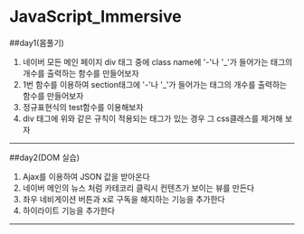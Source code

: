 # JavaScript_Immersive

##day1(몸풀기)
1) 네이버 모든 메인 페이지 div 태그 중에 class name에 '-'나 '_'가 들어가는 태그의 개수를 출력하는 함수를 만들어보자 
2) 1번 함수를 이용하여 section태그에 '-'나 '_'가 들어가는 태그의 개수를 출력하는 함수를 만들어보자 
3) 정규표현식의 test함수를 이용해보자
4) div 태그에 위와 같은 규칙이 적용되는 태그가 있는 경우 그 css클래스를 제거해 보자

---

##day2(DOM 실습)  
1) Ajax를 이용하여 JSON 값을 받아온다 
2) 네이버 메인의 뉴스 처럼 카테코리 클릭시 컨텐츠가 보이는 뷰를 만든다 
3) 좌우 네비게이션 버튼과 x로 구독을 해지하는 기능을 추가한다
4) 하이라이트 기능을 추가한다 

---
